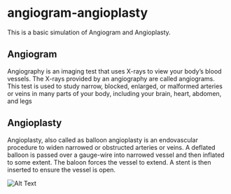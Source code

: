 # angiogram-angioplasty
This is a basic simulation of Angiogram and Angioplasty.
## Angiogram
Angiography is an imaging test that uses X-rays to view your body’s blood vessels. The X-rays provided by an angiography are called angiograms. This test is used to study narrow, blocked, enlarged, or malformed arteries or veins in many parts of your body, including your brain, heart, abdomen, and legs
## Angioplasty
Angioplasty, also called as balloon angioplasty is an endovascular procedure to widen narrowed or obstructed arteries or veins. A deflated balloon is passed over a gauge-wire into narrowed vessel and then inflated to some extent. The baloon forces the vessel to extend. A stent is then inserted to ensure the vessel is open.

![Alt Text](heart1.png)
